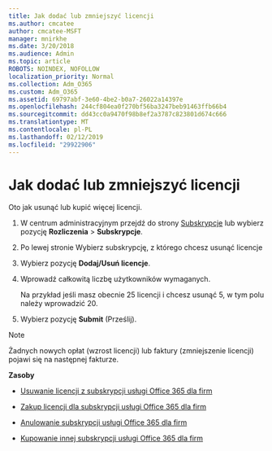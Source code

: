 ```yaml
---
title: Jak dodać lub zmniejszyć licencji
ms.author: cmcatee
author: cmcatee-MSFT
manager: mnirkhe
ms.date: 3/20/2018
ms.audience: Admin
ms.topic: article
ROBOTS: NOINDEX, NOFOLLOW
localization_priority: Normal
ms.collection: Adm_O365
ms.custom: Adm_O365
ms.assetid: 69797abf-3e60-4be2-b0a7-26022a14397e
ms.openlocfilehash: 244cf804ea0f270bf56ba3247beb91463ffb66b4
ms.sourcegitcommit: dd43cc0a9470f98b8ef2a3787c823801d674c666
ms.translationtype: MT
ms.contentlocale: pl-PL
ms.lasthandoff: 02/12/2019
ms.locfileid: "29922906"
---
```

# <a name="how-to-add-or-reduce-licenses"></a>Jak dodać lub zmniejszyć licencji

Oto jak usunąć lub kupić więcej licencji.
  
1. W centrum administracyjnym przejdź do strony [Subskrypcje](https://go.microsoft.com/fwlink/p/?linkid=842054) lub wybierz pozycję **Rozliczenia** \> **Subskrypcje**.
    
2. Po lewej stronie Wybierz subskrypcję, z którego chcesz usunąć licencje
    
3. Wybierz pozycję **Dodaj/Usuń licencje**.
    
4. Wprowadź całkowitą liczbę użytkowników wymaganych.
    
    Na przykład jeśli masz obecnie 25 licencji i chcesz usunąć 5, w tym polu należy wprowadzić 20.
    
5. Wybierz pozycję **Submit** (Prześlij).
    
> [!NOTE]
> Żadnych nowych opłat (wzrost licencji) lub faktury (zmniejszenie licencji) pojawi się na następnej fakturze. 
  
 **Zasoby**
  
- [Usuwanie licencji z subskrypcji usługi Office 365 dla firm](https://support.office.com/article/9c64d127-e2dd-4ecc-81f5-2f87e5a74803)
    
- [Zakup licencji dla subskrypcji usługi Office 365 dla firm](https://support.office.com/article/36081d8d-b3fa-4948-8c34-e217bba825e1)
    
- [Anulowanie subskrypcji usługi Office 365 dla firm](https://support.office.com/article/b1bc0bef-4608-4601-813a-cdd9f746709a)
    
- [Kupowanie innej subskrypcji usługi Office 365 dla firm](https://support.office.com/article/fab3b86c-3359-4042-8692-5d4dc7550b7c)
    

